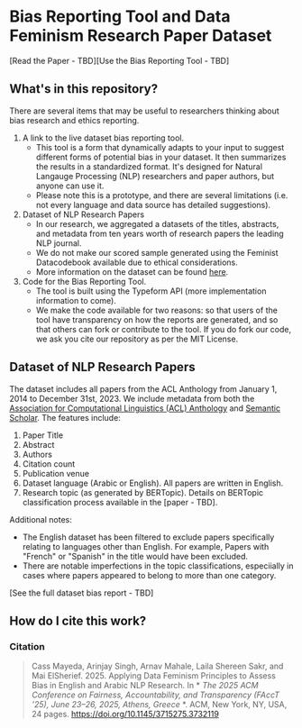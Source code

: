 # Bias Reporting Tool and Data Feminism Research Paper Dataset 

[Read the Paper - TBD][Use the Bias Reporting Tool - TBD] 

## What's in this repository? 
There are several items that may be useful to researchers thinking about bias research and ethics reporting. 
1. A link to the live dataset bias reporting tool.
   - This tool is a form that dynamically adapts to your input to suggest different forms of potential bias in your dataset. It then summarizes the results in a standardized format. It's designed for Natural Langauge Processing (NLP) researchers and paper authors, but anyone can use it. 
   - Please note this is a prototype, and there are several limitations (i.e. not every language and data source has detailed suggestions).
2. Dataset of NLP Research Papers
   - In our research, we aggregated a datasets of the titles, abstracts, and metadata from ten years worth of research papers the leading NLP journal.
   - We do not make our scored sample generated using the Feminist Datacodebook available due to ethical considerations. 
   - More information on the dataset can be found [here](#dataset-of-nlp-research-papers).
3. Code for the Bias Reporting Tool.
   - The tool is built using the Typeform API (more implementation information to come).
   - We make the code available for two reasons: so that users of the tool have transparency on how the reports are generated, and so that others can fork or contribute to the tool. If you do fork our code, we ask you cite our repository as per the MIT License.

## Dataset of NLP Research Papers 
The dataset includes all papers from the ACL Anthology from January 1, 2014 to December 31st, 2023. We include metadata from both the [Association for Computational Linguistics (ACL) Anthology](https://aclanthology.org/) and [Semantic Scholar](https://aclanthology.org/N18-3011/). The features include: 
1. Paper Title
2. Abstract
3. Authors
4. Citation count
5. Publication venue
6. Dataset language (Arabic or English). All papers are written in English.
7. Research topic (as generated by BERTopic). Details on BERTopic classification process available in the [paper - TBD]. 

Additional notes:
- The English dataset has been filtered to exclude papers specifically relating to languages other than English. For example, Papers with "French" or "Spanish" in the title would have been excluded.
- There are notable imperfections in the topic classifications, especiially in cases where papers appeared to belong to more than one category.

[See the full dataset bias report - TBD]
  
## How do I cite this work? 
### Citation 
> Cass Mayeda, Arinjay Singh, Arnav Mahale, Laila Shereen Sakr, and Mai ElSherief. 2025. Applying Data Feminism Principles to Assess Bias in English and Arabic NLP Research. In * *The 2025 ACM Conference on Fairness, Accountability, and Transparency (FAccT ’25), June 23–26, 2025, Athens, Greece* *. ACM, New York, NY, USA, 24 pages. https://doi.org/10.1145/3715275.3732119
